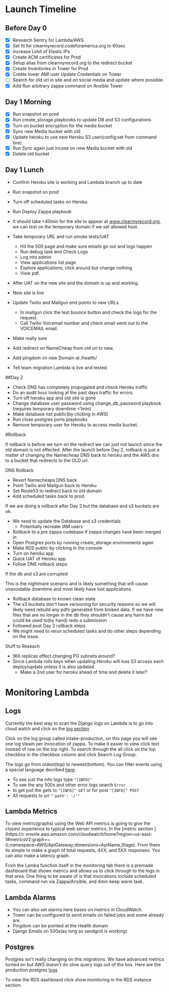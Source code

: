 # Launch Timeline

## Before Day 0
- [x] Research Sentry for Lambda/AWS
- [x] Set ttl for clearmyrecord.codeforamerica.org to 60sec
- [x] Increase Limit of Elastic IPs
- [x] Create ACM certificates for Prod
- [x] Setup alias from clearmyrecord.org to the redirect bucket
- [x] Create Inventories in Tower for Prod
- [x] Create tower AMI user Update Credentials on Tower
- [ ] Search for old url in site and on social media and update where possible.
- [x] Add Run arbitrary zappa command on Ansible Tower

## Day 1 Morning

- [x] Run snapshot on prod
- [x] Run create_storage playbooks to update DB and S3 configurations
- [x] Turn on bucket encryption for the media bucket
- [x] Sync new Media bucket with old
- [x] Update heroku to use new Heroku S3 user(config:set from command line)
- [x] Run Sync again just incase on new Media bucket with old
- [x] Delete old bucket

## Day 1 Lunch

- Confirm Heroku site is working and Lambda branch up to date
- Run snapshot on prod
- Turn off scheduled tasks on Heroku
- Run Deploy Zappa playbook
- It should take <40min for the site to appear at www.clearmyrecord.org, we can test on the temporary domain if we set allowed host.
- Take temporary URL and run smoke tests/UAT
  - Hit the 500 page and make sure emails go out and logs happen
  - Run debug task and Check Logs
  - Log into admin
  - View applications list page
  - Explore applications, click around but change nothing
  - View pdf.
- After UAT on the new site and the domain is up and working.
- New site is live
- Update Twilio and Mailgun end points to new URLs
  - In mailgun click the test bounce button and check the logs for the request.
  - Call Twilio Voicemail number and check email went out to the VOICEMAIL email.

- Make really sure
- Add redirect on NameCheap from old url to new.
- Add pingdom on new Domain at /health/
- Tell team migration Lambda is live and tested.

##Day 2

- Check DNS has completely propogated and check Heroku traffic
- Do an audit hour looking at the past days traffic for errors.
- Turn off heroku app and old site is gone
- Change database user password using change_db_password playbook (requires temporary downtime <1min)
- Make database not public(by clicking in AWS)
- Run close postgres ports playbooks
- Remove temporary user for Heroku to access media bucket.

#Rollback

If rollback is  before we turn on the redirect we can just not launch since the old domain is not effected.  After the launch before Day 2, rollback is just a matter of changing the Namecheap DNS back to heroku and the AWS dns to a bucket that redirects to the OLD url.

DNS Rollback

- Revert Namecheaps DNS back
- Point Twilio and Mailgun back to Heroku
- Set Route53 to redirect back to old domain
- Add scheduled tasks back to prod.

If we are doing a rollback after Day 2 but the database and s3 buckets are ok.

- We need to update the Database and s3 credentials
  - Potentially recreate IAM users
- Rollback to a pre zappa codebase if zappa changes have been merged in
- Open Postgres ports by running create_storage environments again
- Make RDS public by clicking in the console
- Turn on heroku app
- Quick UAT of Heroku app
- Follow DNS rollback steps

If the db and s3 are corrupted

This is the nightmare scenario and is likely something that will cause unavoidable downtime and most likely have lost applications

- Rollback database to known clean state
- The s3 buckets don't have versioning for security reasons so we will likely need rebuild any pdfs generated from broken data.  If we have new files that are no longer in the db they shouldn't cause any harm but could be used to(by hand) redo a submission
- Followed post Day 2 rollback steps
- We might need to rerun scheduled tasks and do other steps depending on the issue.

Stuff to Reseach

- Will replicas effect changing PG subnets around?
- Since Lambda rolls keys when updating Heroku will loss S3 access each deploy/update unless it is also updated.
  - Make a 2nd user for heroku ahead of time and delete it later?

# Monitoring Lambda

## Logs 

Currently the best way to scan the Django logs on Lambda is to go into cloud watch and click on the [log section](https://console.aws.amazon.com/cloudwatch/home?region=us-east-1#logs:)

Click on the log group called intake-production, on this page you will see one log steam per invocation of zappa.  To make it easier to view click text instead of row  on the top right.  To search through the all click on the top checkbox in the checkbox column and click Search Log Group.

The logs go from oldest(top) to newest(bottom).  You can filter events using a special language decribed [here](https://docs.aws.amazon.com/console/cloudwatch/logs/patternSyntax).

- To see just the info logs type `"[INFO]"`
- To see the any 500s and other error logs search  `Error`
- to get just the gets to `"[INFO]" GET` or for post `"[INFO]" POST`
- All requests to url `"'path': '/'"`

## Lambda Metrics

To view metric(graphs) using the Web API metrics is going to give the closest experience to typical web server metrics. In the [metric section ](https://c  onsole.aws.amazon.com/cloudwatch/home?region=us-east-1#metricsV2:graph=~();namespace=AWS/ApiGateway;dimensions=ApiName,Stage). From there its simple to make a graph of total requests, 4XX, and 5XX responses.  You can also make a latency graph.

From the Lamba function itself in the monitoring tab there is a premade dashboard that shows metrics and allows us to click through to the logs in that area.  One thing to be aware of is that invocations include scheduled tasks, command run via Zappa/Ansible, and 4min keep warm task.


## Lambda Alarms

- You can also set alarms here bases on metrics in CloudWatch.
- Tower can be configured to send emails on failed jobs and some already are.
- Pingdom can be pointed at the Health domain
- Django Emails on 500s(as long as sendgrid is working)

## Postgres

Postgres isn't really changing on this migrations.  We have advanced metrics turned on but AWS doesn't do slow query logs out of the box.  Here are the production postgres [logs](https://console.aws.amazon.com/rds/home?region=us-east-1#dbinstance:id=cmr-production-r1-database;view=logs)

To view the RDS dashboard click show monitoring in the RDS instance section.

